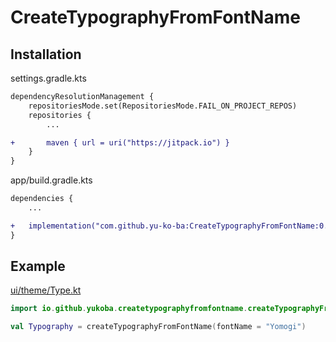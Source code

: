 # CreateTypographyFromFontName

## Installation

settings.gradle.kts
```diff
dependencyResolutionManagement {
    repositoriesMode.set(RepositoriesMode.FAIL_ON_PROJECT_REPOS)
    repositories {
        ...

+       maven { url = uri("https://jitpack.io") }
    }
}
```

app/build.gradle.kts
```diff
dependencies {
    ...

+   implementation("com.github.yu-ko-ba:CreateTypographyFromFontName:0.0.1")
}
```

## Example

[ui/theme/Type.kt](https://github.com/yu-ko-ba/CreateTypographyFromFontName/blob/main/app/src/main/java/io/github/yukoba/createtypographyfromfontname/ui/theme/Type.kt)
```kotlin
import io.github.yukoba.createtypographyfromfontname.createTypographyFromFontName

val Typography = createTypographyFromFontName(fontName = "Yomogi")
```

